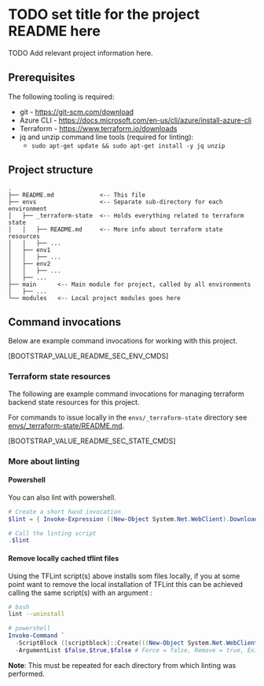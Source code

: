 # TODO set title for the project README here

TODO Add relevant project information here.


## Prerequisites
The following tooling is required:
- git - https://git-scm.com/download
- Azure CLI - https://docs.microsoft.com/en-us/cli/azure/install-azure-cli
- Terraform - https://www.terraform.io/downloads
- jq and unzip command line tools (required for linting):
  - `sudo apt-get update && sudo apt-get install -y jq unzip`


## Project structure

```
.
├── README.md             <-- This file
├── envs                  <-- Separate sub-directory for each environment
│   ├── _terraform-state  <-- Holds everything related to terraform state
│   │   ├── README.md     <-- More info about terraform state resources
│   │   ├── ...
│   ├── env1
│   │   ├── ...
│   ├── env2
│   │   ├── ...
│   ├── ...
├── main      <-- Main module for project, called by all environments
│   ├── ...
└── modules   <-- Local project modules goes here
```

## Command invocations

Below are example command invocations for working with this project.


[BOOTSTRAP_VALUE_README_SEC_ENV_CMDS]

### Terraform state resources

The following are example command invocations for managing terraform backend state resources for this project.

For commands to issue locally in the `envs/_terraform-state` directory see [envs/_terraform-state/README.md](envs/_terraform-state/README.md).


[BOOTSTRAP_VALUE_README_SEC_STATE_CMDS]

### More about linting

#### Powershell

You can also lint with powershell.

```powershell
# Create a short hand invocation
$lint = { Invoke-Expression ((New-Object System.Net.WebClient).DownloadString('https://raw.githubusercontent.com/dsb-norge/terraform-tflint-wrappers/main/tflint_windows.ps1')) }

# Call the linting script
.$lint
```

#### Remove locally cached tflint files

Using the TFLint script(s) above installs som files locally, if you at some point want to remove the local installation of TFLint this can be achieved calling the same script(s) with an argument :

```bash
# bash
lint --uninstall
```

```powershell
# powershell
Invoke-Command `
  -ScriptBlock ([scriptblock]::Create(((New-Object System.Net.WebClient).DownloadString('https://raw.githubusercontent.com/dsb-norge/terraform-tflint-wrappers/main/tflint_windows.ps1')) -join "`n")) `
  -ArgumentList $false,$true,$false # Force = false, Remove = true, ExitWithCode = false
```

**Note**: This must be repeated for each directory from which linting was performed.
